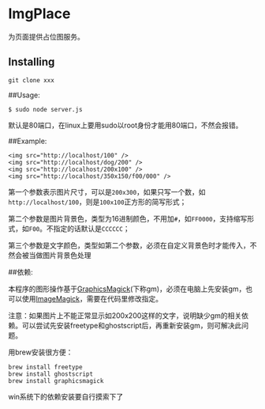 ImgPlace
==========================

为页面提供占位图服务。

## Installing

	git clone xxx

##Usage:

    $ sudo node server.js

默认是80端口，在linux上要用sudo以root身份才能用80端口，不然会报错。

##Example:

    <img src="http://localhost/100" />
    <img src="http://localhost/dog/200" />
    <img src="http://localhost/200x100" />
    <img src="http://localhost/350x150/f00/000" />

第一个参数表示图片尺寸，可以是`200x300`，如果只写一个数，如`http://localhost/100`，则是`100x100`正方形的简写形式；

第二个参数是图片背景色，类型为16进制颜色，不用加`#`，如`FF0000`，支持缩写形式，如`F00`。不指定的话默认是`CCCCCC`；

第三个参数是文字颜色，类型如第二个参数，必须在自定义背景色时才能传入，不然会被当做图片背景色处理


##依赖:

本程序的图形操作基于[GraphicsMagick](http://www.graphicsmagick.org/)(下称gm)，必须在电脑上先安装gm，也可以使用[ImageMagick](http://www.imagemagick.org/)，需要在代码里修改指定。

注意：如果图片上不能正常显示如200x200这样的文字，说明缺少gm的相关依赖。可以尝试先安装freetype和ghostscript后，再重新安装gm，则可解决此问题。

用brew安装很方便：

	brew install freetype
	brew install ghostscript
	brew install graphicsmagick
	
win系统下的依赖安装要自行摸索下了

